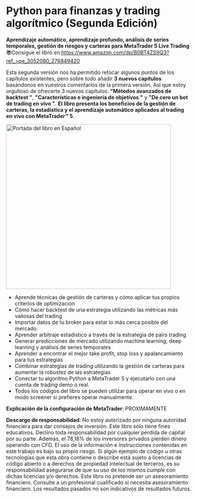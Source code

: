 # Python para finanzas y trading algorítmico (Segunda Edición)
**Aprendizaje automático, aprendizaje profundo, análisis de series temporales, gestión de riesgos y carteras para MetaTrader 5 Live Trading**
📚Consigue el libro en:https://www.amazon.com/dp/B0BT4ZS9Q3?ref_=pe_3052080_276849420

Esta segunda versión nos ha permitido retocar algunos puntos de los capítulos existentes, pero sobre todo añadir **3 nuevos capítulos** basándonos en vuestros comentarios de la primera versión. Así que estoy orgulloso de ofrecerte 3 nuevos capítulos: **"Métodos avanzados de backtest "**, **"Características e ingeniería de objetivos "** y **"De cero  un bot de trading en vivo "**. **El libro presenta los beneficios de la gestión de carteras, la estadística y el aprendizaje automático aplicados al trading en vivo con MetaTrader™ 5**. 


<img width="448" alt="Portada del libro en Español" src="https://m.media-amazon.com/images/I/41Uu1KI5uoL.jpg" align="center">



* Aprende técnicas de gestión de carteras y cómo aplicar tus propios criterios de optimización
* Cómo hacer backtest de una estrategia utilizando las métricas más valiosas del trading
* Importar datos de tu broker para estar lo más cerca posible del mercado.
* Aprender arbitraje estadístico a través de la estrategia de pairs trading
* Generar predicciones de mercado utilizando machine learning, deep learning y análisis de series temporales
* Aprender a encontrar el mejor take profit, stop loss y apalancamiento para tus estrategias
* Combinar estrategias de trading utilizando la gestión de carteras para aumentar la robustez de las estrategias
* Conectar tu algoritmo Python a MetaTrader 5 y ejecutarlo con una cuenta de trading demo o real.
* Todos los códigos del libro se pueden utilizar para operar en vivo o en modo screener si prefieres operar manualmente.


**Explicación de la configuración de MetaTrader**: PROXIMAMENTE




**Descargo de responsabilidad**: No estoy autorizado por ninguna autoridad financiera para dar consejos de inversión. Este libro sólo tiene fines educativos. Declino toda responsabilidad por cualquier pérdida de capital por su parte. Además, el 78,18% de los inversores privados pierden dinero operando con CFD. El uso de la información e instrucciones contenidas en este trabajo es bajo su propio riesgo. Si algún ejemplo de código u otras tecnologías que esta obra contiene o describe está sujeto a licencias de código abierto o a derechos de propiedad intelectual de terceros, es su responsabilidad asegurarse de que su uso de los mismos cumple con dichas licencias y/o derechos. Este libro no pretende ser un asesoramiento financiero. Consulte a un profesional cualificado si necesita asesoramiento financiero. Los resultados pasados no son indicativos de resultados futuros.
